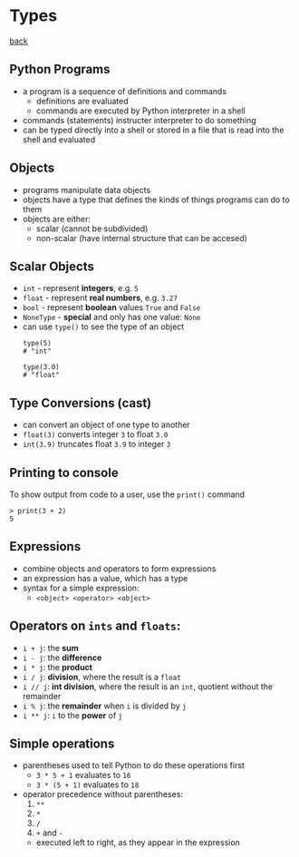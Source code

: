 # Types
[back](../)

## Python Programs
- a program is a sequence of definitions and commands
	- definitions are evaluated
	- commands are executed by Python interpreter in a shell
- commands (statements) instructer interpreter to do something
- can be typed directly into a shell or stored in a file that is read into the shell and evaluated

## Objects
- programs manipulate data objects
- objects have a type that defines the kinds of things programs can do to them
- objects are either:
	- scalar (cannot be subdivided)
	- non-scalar (have internal structure that can be accesed)

## Scalar Objects
- `int` - represent **integers**, e.g. `5`
- `float` - represent **real numbers**, e.g. `3.27`
- `bool` - represent **boolean** values `True` and `False`
- `NoneType` - **special** and only has one value: `None`
- can use `type()` to see the type of an object
	```
	type(5)
	# "int"

	type(3.0)
	# "float"
	```

## Type Conversions (cast)
- can convert an object of one type to another
- `float(3)` converts integer `3` to float `3.0`
- `int(3.9)` truncates float `3.9` to integer `3`

## Printing to console
To show output from code to a user, use the `print()` command
```
> print(3 + 2)
5
```

## Expressions
- combine objects and operators to form expressions
- an expression has a value, which has a type
- syntax for a simple expression:
	- `<object> <operator> <object>`

## Operators on `ints` and `floats`:
- `i + j`: the **sum**
- `i - j`: the **difference**
- `i * j`: the **product**
- `i / j`: **division**, where the result is a `float`
- `i // j`: **int division**, where the result is an `int`, quotient without the remainder
- `i % j`: the **remainder** when `i` is divided by `j`
- `i ** j`: `i` to the **power** of `j`

## Simple operations
- parentheses used to tell Python to do these operations first
	- `3 * 5 + 1` evaluates to `16`
	- `3 * (5 + 1)` evaluates to `18`
- operator precedence without parentheses:
	1. `**`
	2. `*`
	3. `/`
	4. `+` and `-`
	- executed left to right, as they appear in the expression
